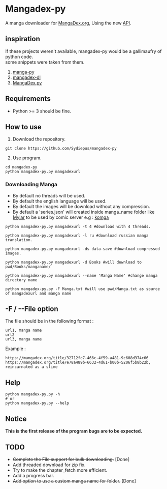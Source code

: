 # Mangadex-py
A manga downloader for [MangaDex.org](https://mangadex.org/), Using the new [API](https://api.mangadex.org/docs.html).

## inspiration
If these projects weren't available, mangadex-py would be a gallimaufry of python code.  
some snippets were taken from them.  
1. [manga-py](https://github.com/manga-py/manga-py)
2. [mangadex-dl](https://github.com/frozenpandaman/mangadex-dl)
3. [MangaDex.py](https://github.com/Proxymiity/MangaDex.py)
## Requirements
- Python >= 3 should be fine.
## How to use

1. Download the repository.
```
git clone https://github.com/Sydiepus/mangadex-py
```

2. Use program.
``` 
cd mangadex-py
python mangadex-py.py mangadexurl
```
### Downloading Manga
- By default no threads will be used.
- By default the english language will be used.
- By default the images will be download without any compression. 
- By default a 'series.json' will created inside  manga_name folder like [Mylar](https://github.com/mylar3/mylar3/wiki/series.json-examples) to be used by comic server e.g  : [komga](https://github.com/gotson/komga)
```
python mangadex-py.py mangadexurl -t 4 #download with 4 threads.

python mangadex-py.py mangadexurl -l ru #download russian manga translation.

python mangadex-py.py mangadexurl -ds data-save #download compressed images.

python mangadex-py.py mangadexurl -d Books #will download to pwd/Books/manganame/

python mangadex-py.py mangadexurl --name 'Manga Name' #change manga directory name

python mangadex-py.py -F Manga.txt #will use pwd/Manga.txt as source of mangadexurl and manga name
```
## -F / --File option
The file should be in the following format :  
``` 
url1, manga name
url2
url3, manga name
```
Example :
```
https://mangadex.org/title/32712fc7-466c-4f59-a481-9c608d374c66
https://mangadex.org/title/e78a489b-6632-4d61-b00b-5206f5b8b22b, reincarnated as a slime
```
## Help
```
python mangadex-py.py -h 
# or
python mangadex-py.py --help
```
## Notice
**This is the first release of the program bugs are to be expected.**
## TODO
- ~~Complete the File support for bulk downloading.~~ [Done]
- Add threaded download for zip fix.
- Try to make the chapter_fetch more efficient.
- Add a progress bar.
- ~~Add option to use a custom manga name for folder.~~ [Done]
